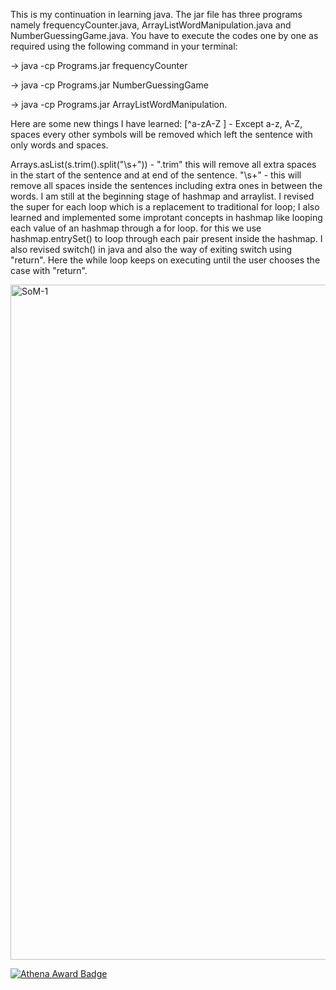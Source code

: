 This is my continuation in learning java. The jar file has three programs namely frequencyCounter.java, ArrayListWordManipulation.java and NumberGuessingGame.java.
You have to execute the codes one by one as required using the following command in your terminal: 

 -> java -cp Programs.jar frequencyCounter
 
 -> java -cp Programs.jar NumberGuessingGame
 
 -> java -cp Programs.jar ArrayListWordManipulation.
 

Here are some new things I have learned:
[^a-zA-Z ] - Except a-z, A-Z, spaces every other symbols will be removed which left the sentence with only words and spaces.

Arrays.asList(s.trim().split("\\s+")) - ".trim" this will remove all extra spaces in the start of the sentence and at end of the sentence. "\\s+" - this will remove all spaces inside the sentences including extra ones in between the words.
I am still at the beginning stage of hashmap and arraylist.
I revised the super for each loop which is a replacement to traditional for loop;
I also learned and implemented some improtant concepts in hashmap like looping each value of an hashmap through a for loop. for this we use hashmap.entrySet() to loop through each pair present inside the hashmap.
I also revised switch() in java and also the way of exiting switch using "return". Here the while loop keeps on executing until the user chooses the case with "return".




<img width="1920" height="1080" alt="SoM-1" src="https://github.com/user-attachments/assets/81aff9fa-0181-4eab-b47a-6809f0bae320" />

[![Athena Award Badge](https://img.shields.io/endpoint?url=https%3A%2F%2Faward.athena.hackclub.com%2Fapi%2Fbadge)](https://award.athena.hackclub.com?utm_source=readme)
